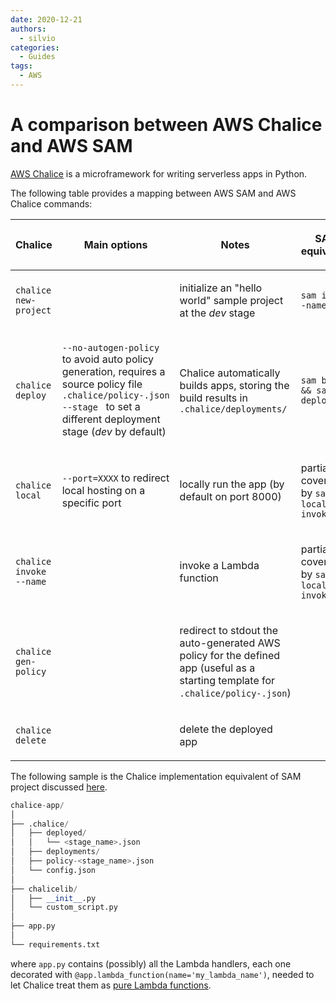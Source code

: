 ```yaml
---
date: 2020-12-21
authors:
  - silvio
categories:
  - Guides
tags:
  - AWS
---
```


# A comparison between AWS Chalice and AWS SAM

[AWS Chalice](https://github.com/aws/chalice) is a microframework for writing serverless apps in Python.

<!-- more -->

The following table provides a mapping between AWS SAM and AWS Chalice commands:

<table>
<thead>
<tr class="header">
<th><p>Chalice</p></th>
<th><p>Main options</p></th>
<th><p>Notes</p></th>
<th><p>SAM equivalent</p></th>
</tr>
</thead>
<tbody>
<tr class="odd">
<td><p><code>chalice new-project </code><project_name></p></td>
<td></td>
<td><p>initialize an "hello world" sample project at the <i>dev</i> stage</p></td>
<td><p><code>sam init --name </code><project_name></p></td>
</tr>
<tr class="even">
<td><p><code>chalice deploy</code></p></td>
<td><p><code>--no-autogen-policy</code> to avoid auto policy generation, requires a source policy file <code>.chalice/policy-</code><stage_name><code>.json</code><br />
<code>--stage </code><stage_name> to set a different deployment stage (<i>dev</i> by default)</p></td>
<td><p>Chalice automatically builds apps, storing the build results in <code>.chalice/deployments/</code></p></td>
<td><p><code>sam build &amp;&amp; sam deploy</code></p></td>
</tr>
<tr class="odd">
<td><p><code>chalice local</code></p></td>
<td><p><code>--port=XXXX</code> to redirect local hosting on a specific port</p></td>
<td><p>locally run the app (by default on port 8000)</p></td>
<td><p>partially covered by <code>sam local invoke</code></p></td>
</tr>
<tr class="even">
<td><p><code>chalice invoke --name </code><lambda_name></p></td>
<td></td>
<td><p>invoke a Lambda function</p></td>
<td><p>partially covered by <code>sam local invoke</code></p></td>
</tr>
<tr class="odd">
<td><p><code>chalice gen-policy</code></p></td>
<td></td>
<td><p>redirect to stdout the auto-generated AWS policy for the defined app (useful as a starting template for <code>.chalice/policy-</code><stage_name><code>.json</code>)</p></td>
<td></td>
</tr>
<tr class="even">
<td><p><code>chalice delete</code></p></td>
<td></td>
<td><p>delete the deployed app</p></td>
<td></td>
</tr>
</tbody>
</table>

The following sample is the Chalice implementation equivalent of SAM project discussed [here](aws-sam.md#w-custom-local-module).

``` python
chalice-app/
│
├── .chalice/
│   ├── deployed/
│   │   └── <stage_name>.json
│   ├── deployments/
│   ├── policy-<stage_name>.json
│   └── config.json
│
├── chalicelib/
│   ├── __init__.py
│   └── custom_script.py
│
├── app.py
│
└── requirements.txt
```

where `app.py` contains (possibly) all the Lambda handlers, each one decorated with `@app.lambda_function(name='my_lambda_name')`, needed to let Chalice treat them as [pure Lambda functions](https://chalice.readthedocs.io/en/latest/topics/purelambda.html).
